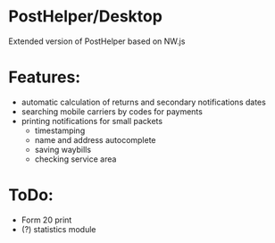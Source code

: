 # PostHelper/Desktop
Extended version of PostHelper based on NW.js

# Features:
* automatic calculation of returns and secondary notifications dates
* searching mobile carriers by codes for payments
* printing notifications for small packets
    * timestamping 
    * name and address autocomplete
    * saving waybills
    * checking service area

# ToDo:
* Form 20 print
* (?) statistics module